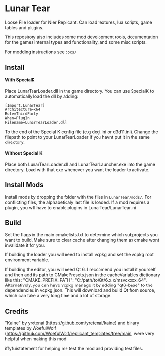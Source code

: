 # Lunar Tear

Loose File loader for Nier Replicant. Can load textures, lua scripts, game tables and plugins.

This repository also includes some mod development tools, documentation for the games internal types and functionality, and some misc scripts.

For modding instructions see `docs/`

## Install

#### With SpecialK 

Place LunarTearLoader.dll in the game directory. You can use SpecialK to automatically load the dll by adding:

```
[Import.LunarTear]
Architecture=x64
Role=ThirdParty
When=PlugIn
Filename=LunarTearLoader.dll 
```	

To the end of the Special K config file (e.g dxgi.ini or d3d11.ini). Change the filepath to point to your LunarTearLoader if you havnt put it in the same directory.

#### Without Special K

Place both LunarTearLoader.dll and LunarTearLauncher.exe into the game directory. Load with that exe whenever you want the loader to activate.

## Install Mods

Install mods by dropping the folder with the files in `LunarTear/mods/`. For conflicting files, the alphabeticaly last file is loaded. If a mod requires a plugin, you will have to enable plugins in LunarTear/LunarTear.ini


## Build

Set the flags in the main cmakelists.txt to determine which subprojects you want to build. Make sure to clear cache after changing them as cmake wont invalidate it for you. 

If building the loader you will need to install vcpkg and set the vcpkg root environment variable.

If building the editor, you will need Qt 6. I reccomend you install it yourself and then add its path to CMakePresets.json in the cacheVariables dictionary like this: "CMAKE_PREFIX_PATH": "C:/path/to/Qt/6.x.x/msvcxxxx_64". Alternatively, you can have vcpkg manage it by adding "qt6-base" to the dependencies in vcpkg.json. This will download and build Qt from source, which can take a very long time and a lot of storage.

## Credits

"Kaine" by yretenai (https://github.com/yretenai/kaine) and binary templates by WoefulWolf (https://github.com/WoefulWolf/replicant_templates/tree/main) were very helpful when making this mod

iffyfuistatement for helping me test the mod and providing test files.